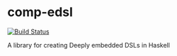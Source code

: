 comp-edsl
=========

[![Build Status](https://travis-ci.org/emilaxelsson/comp-edsl.png)](https://travis-ci.org/emilaxelsson/comp-edsl)

A library for creating Deeply embedded DSLs in Haskell

